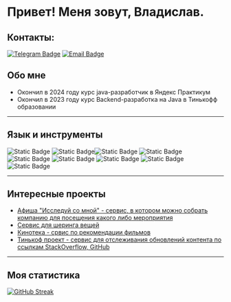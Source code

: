 # Привет! Меня зовут, Владислав.
## Контакты:
[![Telegram Badge](https://img.shields.io/badge/Telegram-blue?logo=telegram&logoColor=white)](https://t.me/gadetych) [![Email Badge](https://img.shields.io/badge/Email-orange?logo=maildotru&logoColor=white)](mailto:gadetych1@yandex.ru)
## Обо мне
 - Окончил в 2024 году курс java-разработчик в Яндекс Практикум
 - Окончил в 2023 году курс Backend-разработка на Java в Тинькофф образовании

------------------------
## Язык и инструменты
![Static Badge](https://img.shields.io/badge/Java-white?color=red) ![Static Badge](https://img.shields.io/badge/Spring%20Boot-green?logo=springboot&logoColor=white)![Static Badge](https://img.shields.io/badge/Spring-white?logo=spring&logoColor=green) ![Static Badge](https://img.shields.io/badge/Hibernate-brown?logo=hibernate&logoColor=gray) ![Static Badge](https://img.shields.io/badge/PostgreSQL-blue?logo=PostgreSQL&logoColor=white) ![Static Badge](https://img.shields.io/badge/JUnit%20-purple?logo=junit5&logoColor=white) ![Static Badge](https://img.shields.io/badge/postman%20-orange?logo=postman&logoColor=white) ![Static Badge](https://img.shields.io/badge/Docker-white?logo=Docker&logoColor=blue) ![Static Badge](https://img.shields.io/badge/Swagger-emerald?logo=Swagger&logoColor=white)

________________________
## Интересные проекты
- [Афиша "Исследуй со мной" - сервис, в котором можно собрать компанию для посещения какого либо мероприятия](https://github.com/Gadetych/java-explore-with-me)
- [Сервис для шеринга вещей](https://github.com/Gadetych/java-shareit)
- [Кинотека - срвис по рекомендации фильмов](https://github.com/Gadetych/java-filmorate)
- [Тинькоф проект - сервис для отслеживания обновлений контента по ссылкам StackOverflow, GitHub](https://github.com/Gadetych/tinkoff-project)
________________________
## Моя статистика

[![GitHub Streak](http://github-readme-streak-stats.herokuapp.com?user=gadetych)](https://git.io/streak-stats)
